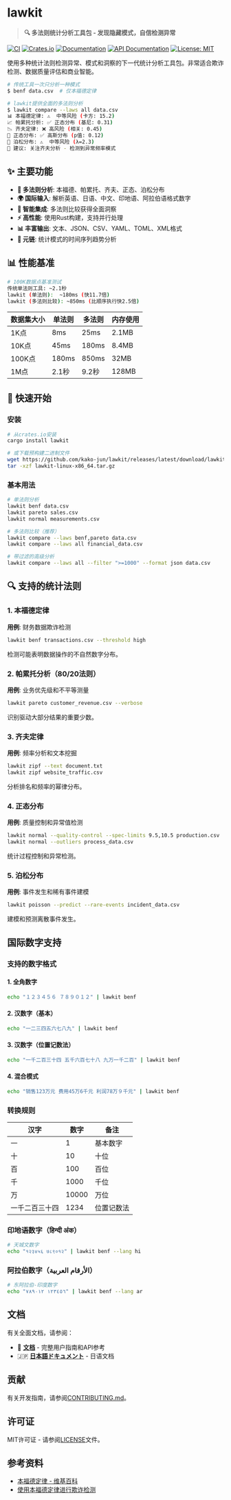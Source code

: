# lawkit

> **🔍 多法则统计分析工具包 - 发现隐藏模式，自信检测异常**

[![CI](https://github.com/kako-jun/lawkit/actions/workflows/ci.yml/badge.svg)](https://github.com/kako-jun/lawkit/actions/workflows/ci.yml)
[![Crates.io](https://img.shields.io/crates/v/lawkit-core.svg)](https://crates.io/crates/lawkit-core)
[![Documentation](https://img.shields.io/badge/docs-CLI%20%26%20API-blue)](docs/index.md)
[![API Documentation](https://docs.rs/lawkit-core/badge.svg)](https://docs.rs/lawkit-core)
[![License: MIT](https://img.shields.io/badge/License-MIT-blue.svg)](LICENSE)

使用多种统计法则检测异常、模式和洞察的下一代统计分析工具包。非常适合欺诈检测、数据质量评估和商业智能。

```bash
# 传统工具一次只分析一种模式
$ benf data.csv  # 仅本福德定律

# lawkit提供全面的多法则分析
$ lawkit compare --laws all data.csv
📊 本福德定律: ⚠️  中等风险 (卡方: 15.2)
📈 帕累托分析: ✅ 正态分布 (基尼: 0.31)
📉 齐夫定律: ❌ 高风险 (相关: 0.45)
🔔 正态分布: ✅ 高斯分布 (p值: 0.12)
🎯 泊松分布: ⚠️  中等风险 (λ=2.3)
🧠 建议: 关注齐夫分析 - 检测到异常频率模式
```

## ✨ 主要功能

- **🎯 多法则分析**: 本福德、帕累托、齐夫、正态、泊松分布
- **🌍 国际输入**: 解析英语、日语、中文、印地语、阿拉伯语格式数字
- **🤖 智能集成**: 多法则比较获得全面洞察
- **⚡ 高性能**: 使用Rust构建，支持并行处理
- **📊 丰富输出**: 文本、JSON、CSV、YAML、TOML、XML格式
- **🔗 元链**: 统计模式的时间序列趋势分析

## 📊 性能基准

```bash
# 100K数据点基准测试
传统单法则工具: ~2.1秒
lawkit (单法则):  ~180ms (快11.7倍)
lawkit (多法则比较): ~850ms (比顺序执行快2.5倍)
```

| 数据集大小 | 单法则 | 多法则 | 内存使用 |
|-----------|--------|-------|----------|
| 1K点      | 8ms    | 25ms  | 2.1MB    |
| 10K点     | 45ms   | 180ms | 8.4MB    |
| 100K点    | 180ms  | 850ms | 32MB     |
| 1M点      | 2.1秒  | 9.2秒 | 128MB    |

## 🚀 快速开始

### 安装

```bash
# 从crates.io安装
cargo install lawkit

# 或下载预构建二进制文件
wget https://github.com/kako-jun/lawkit/releases/latest/download/lawkit-linux-x86_64.tar.gz
tar -xzf lawkit-linux-x86_64.tar.gz
```

### 基本用法

```bash
# 单法则分析
lawkit benf data.csv
lawkit pareto sales.csv
lawkit normal measurements.csv

# 多法则比较（推荐）
lawkit compare --laws benf,pareto data.csv
lawkit compare --laws all financial_data.csv

# 带过滤的高级分析
lawkit compare --laws all --filter ">=1000" --format json data.csv
```

## 🔍 支持的统计法则

### 1. 本福德定律
**用例**: 财务数据欺诈检测
```bash
lawkit benf transactions.csv --threshold high
```
检测可能表明数据操作的不自然数字分布。

### 2. 帕累托分析（80/20法则）
**用例**: 业务优先级和不平等测量
```bash
lawkit pareto customer_revenue.csv --verbose
```
识别驱动大部分结果的重要少数。

### 3. 齐夫定律
**用例**: 频率分析和文本挖掘
```bash
lawkit zipf --text document.txt
lawkit zipf website_traffic.csv
```
分析排名和频率的幂律分布。

### 4. 正态分布
**用例**: 质量控制和异常值检测
```bash
lawkit normal --quality-control --spec-limits 9.5,10.5 production.csv
lawkit normal --outliers process_data.csv
```
统计过程控制和异常检测。

### 5. 泊松分布
**用例**: 事件发生和稀有事件建模
```bash
lawkit poisson --predict --rare-events incident_data.csv
```
建模和预测离散事件发生。

## 国际数字支持

### 支持的数字格式

#### 1. 全角数字
```bash
echo "１２３４５６ ７８９０１２" | lawkit benf
```

#### 2. 汉数字（基本）
```bash
echo "一二三四五六七八九" | lawkit benf
```

#### 3. 汉数字（位置记数法）
```bash
echo "一千二百三十四 五千六百七十八 九万一千二百" | lawkit benf
```

#### 4. 混合模式
```bash
echo "销售123万元 费用45万6千元 利润78万９千元" | lawkit benf
```

### 转换规则

| 汉字 | 数字 | 备注 |
|------|------|------|
| 一 | 1 | 基本数字 |
| 十 | 10 | 十位 |
| 百 | 100 | 百位 |
| 千 | 1000 | 千位 |
| 万 | 10000 | 万位 |
| 一千二百三十四 | 1234 | 位置记数法 |

### 印地语数字（हिन्दी अंक）
```bash
# 天城文数字
echo "१२३४५६ ७८९०१२" | lawkit benf --lang hi
```

### 阿拉伯数字（الأرقام العربية）
```bash  
# 东阿拉伯-印度数字
echo "١٢٣٤٥٦ ٧٨٩٠١٢" | lawkit benf --lang ar
```

## 文档

有关全面文档，请参阅：
- 📖 **[文档](docs/index.md)** - 完整用户指南和API参考
- 🇯🇵 **[日本語ドキュメント](docs/index_ja.md)** - 日语文档

## 贡献

有关开发指南，请参阅[CONTRIBUTING.md](CONTRIBUTING.md)。

## 许可证

MIT许可证 - 请参阅[LICENSE](LICENSE)文件。

## 参考资料

- [本福德定律 - 维基百科](https://zh.wikipedia.org/wiki/本福特定律)
- [使用本福德定律进行欺诈检测](https://example.com/benford-fraud)